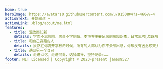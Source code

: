```yaml
---
home: true
heroImage: https://avatars0.githubusercontent.com/u/9150804?s=460&v=4
actionText: 开始阅读 →
actionLink: /blog/about/me.html
features:
  - title: 温故而知新
    details: 学而不思则罔，思而不学则殆。本博客主要记录前端知识📚、日常思考🤔及踩坑笔记📒等内容。知识需要沉淀，温故而知新，可以为师矣~
  - title: 和自己赛跑的人
    details: 虽然在你离开学校的时候，所有的人都认为你不会有出息，你却没有因此怨天尤人自暴自弃。我们都是和自己赛跑的人，为了更好的未来拼命努力，争取一种意义非凡的胜利。
  - title: 遇见另一个自己
    details: 走进回忆，走进问题，选择偏好，坚持记录✒️……
footer: MIT Licensed | Copyright © 2023-present james9527
---
```

